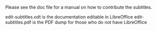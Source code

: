 Please see the doc file for a manual on how to contribute the subtitles.

edit-subtitles.odt  is the documentation editable in LibreOffice
edit-subtitles.pdf  is the PDF dump for those who do not have LibreOffice
